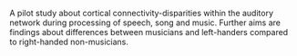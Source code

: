 A pilot study about cortical connectivity-disparities within the auditory network during processing of speech, song and music. Further aims are findings about differences between musicians and left-handers compared to right-handed non-musicians.
